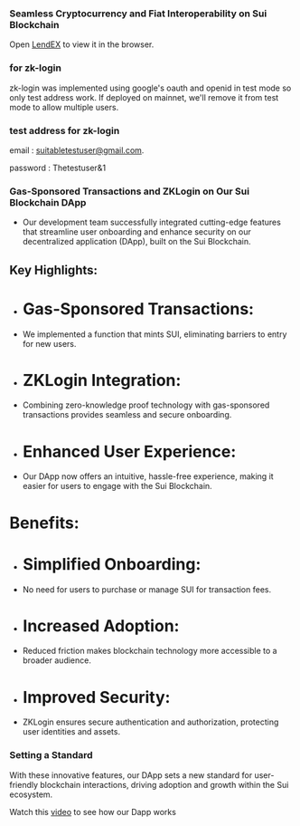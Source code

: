 ### Seamless Cryptocurrency and Fiat Interoperability on Sui Blockchain

Open [LendEX](https://the-updated-frontend.vercel.app/) to view it in the browser.


### for zk-login 

zk-login was implemented using google's oauth and openid in test mode so only test address work. If deployed on mainnet, we'll remove it from test mode to allow multiple users.

### test address for zk-login
email : suitabletestuser@gmail.com.

password : Thetestuser&1

### Gas-Sponsored Transactions and ZKLogin on Our Sui Blockchain DApp


- Our development team  successfully integrated cutting-edge features that streamline user onboarding and enhance security on our decentralized application (DApp), built on the Sui Blockchain.


## Key Highlights:

- # Gas-Sponsored Transactions:
-  We implemented a function that mints SUI, eliminating barriers to entry for new users.
- # ZKLogin Integration:
-  Combining zero-knowledge proof technology with gas-sponsored transactions provides seamless and secure onboarding.
- # Enhanced User Experience:
- Our DApp now offers an intuitive, hassle-free experience, making it easier for users to engage with the Sui Blockchain.


# Benefits:

- # Simplified Onboarding:
-  No need for users to purchase or manage SUI for transaction fees.
- # Increased Adoption:
- Reduced friction makes blockchain technology more accessible to a broader audience.
- # Improved Security:
- ZKLogin ensures secure authentication and authorization, protecting user identities and assets.


### Setting a Standard


With these innovative features, our DApp sets a new standard for user-friendly blockchain interactions, driving adoption and growth within the Sui ecosystem.

Watch this [video](https://youtu.be/ZdLyx5qNCxM?feature=shared) to see how our Dapp works
